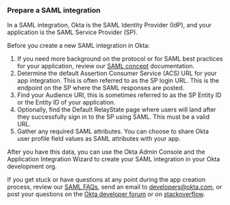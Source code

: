### Prepare a SAML integration

In a SAML integration, Okta is the SAML Identity Provider (IdP), and your application is the SAML Service Provider (SP).

Before you create a new SAML integration in Okta:

1. If you need more background on the protocol or for SAML best practices for your application, review our [SAML concept](/docs/concepts/saml/) documentation.
1. Determine the default Assertion Consumer Service (ACS) URL for your app integration. This is often referred to as the SP login URL. This is the endpoint on the SP where the SAML responses are posted.
1. Find your Audience URI, this is sometimes referred to as the SP Entity ID or the Entity ID of your application.
1. Optionally, find the Default RelayState page where users will land after they successfully sign in to the SP using SAML. This must be a valid URL.
1. Gather any required SAML attributes. You can choose to share Okta user profile field values as SAML attributes with your app.

After you have this data, you can use the Okta Admin Console and the Application Integration Wizard to create your SAML integration in your Okta development org.

If you get stuck or have questions at any point during the app creation process, review our [SAML FAQs](/docs/concepts/saml/faqs/), send an email to <developers@okta.com>, or post your questions on the [Okta developer forum](https://devforum.okta.com/search?q=saml) or on [stackoverflow](https://stackoverflow.com/search?q=saml+okta).
